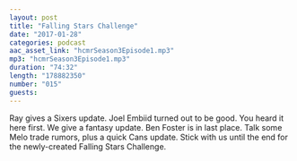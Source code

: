 ```yaml
---
layout: post
title: "Falling Stars Challenge"
date: "2017-01-28"
categories: podcast
aac_asset_link: "hcmrSeason3Episode1.mp3"
mp3: "hcmrSeason3Episode1.mp3"
duration: "74:32"
length: "178882350"
number: "015"
guests: 
---
```


Ray gives a Sixers update. Joel Embiid turned out to be good. You heard it here first. We give a fantasy update. Ben Foster is in last place. Talk some Melo trade rumors, plus a quick Cans update. Stick with us until the end for the newly-created Falling Stars Challenge.

